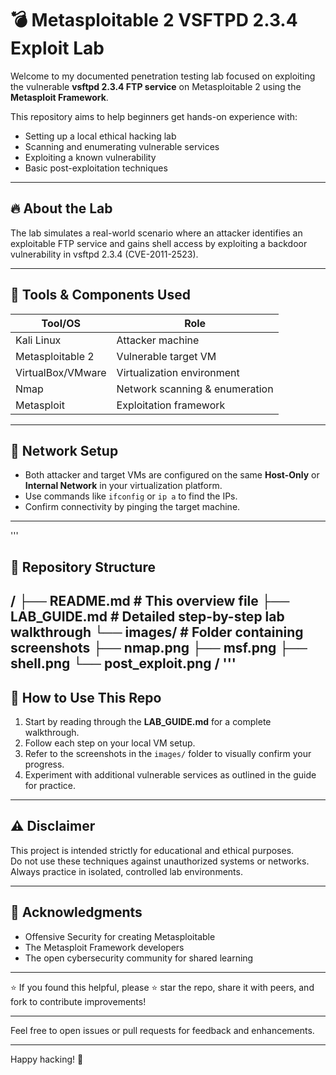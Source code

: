# 💣 Metasploitable 2 VSFTPD 2.3.4 Exploit Lab

Welcome to my documented penetration testing lab focused on exploiting the vulnerable **vsftpd 2.3.4 FTP service** on Metasploitable 2 using the **Metasploit Framework**.

This repository aims to help beginners get hands-on experience with:

- Setting up a local ethical hacking lab  
- Scanning and enumerating vulnerable services  
- Exploiting a known vulnerability  
- Basic post-exploitation techniques  

---

## 🔥 About the Lab

The lab simulates a real-world scenario where an attacker identifies an exploitable FTP service and gains shell access by exploiting a backdoor vulnerability in vsftpd 2.3.4 (CVE-2011-2523).

---

## 🧰 Tools & Components Used

| Tool/OS           | Role                      |
|-------------------|---------------------------|
| Kali Linux        | Attacker machine          |
| Metasploitable 2  | Vulnerable target VM      |
| VirtualBox/VMware | Virtualization environment|
| Nmap              | Network scanning & enumeration |
| Metasploit        | Exploitation framework    |

---

## 🚦 Network Setup

- Both attacker and target VMs are configured on the same **Host-Only** or **Internal Network** in your virtualization platform.
- Use commands like `ifconfig` or `ip a` to find the IPs.
- Confirm connectivity by pinging the target machine.

---
'''
## 📂 Repository Structure

/
├── README.md # This overview file
├── LAB_GUIDE.md # Detailed step-by-step lab walkthrough
└── images/ # Folder containing screenshots
  ├── nmap.png
  ├── msf.png
  ├── shell.png
  └── post_exploit.png
/
'''
---

## 📖 How to Use This Repo

1. Start by reading through the **LAB_GUIDE.md** for a complete walkthrough.  
2. Follow each step on your local VM setup.  
3. Refer to the screenshots in the `images/` folder to visually confirm your progress.  
4. Experiment with additional vulnerable services as outlined in the guide for practice.  

---

## ⚠️ Disclaimer

This project is intended strictly for educational and ethical purposes.  
Do not use these techniques against unauthorized systems or networks.  
Always practice in isolated, controlled lab environments.

---

## 🙌 Acknowledgments

- Offensive Security for creating Metasploitable  
- The Metasploit Framework developers  
- The open cybersecurity community for shared learning  

---

⭐ If you found this helpful, please ⭐ star the repo, share it with peers, and fork to contribute improvements!

---

Feel free to open issues or pull requests for feedback and enhancements.

---

Happy hacking! 🚀
